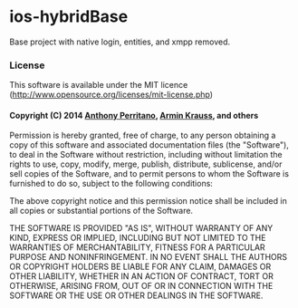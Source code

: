 ios-hybridBase
==============

Base project with native login, entities, and xmpp removed.


### License

This software is available under the MIT licence (http://www.opensource.org/licenses/mit-license.php)

#### Copyright (C) 2014  [Anthony Perritano](https://github.com/aperritano "aperritano's github profile"), [Armin Krauss](https://github.com/mackrauss "mackrauss' github profile"), and others

Permission is hereby granted, free of charge, to any person obtaining a copy of this software and associated documentation files (the "Software"), to deal in the Software without restriction, including without limitation the rights to use, copy, modify, merge, publish, distribute, sublicense, and/or sell copies of the Software, and to permit persons to whom the Software is furnished to do so, subject to the following conditions:

The above copyright notice and this permission notice shall be included in all copies or substantial portions of the Software.

THE SOFTWARE IS PROVIDED "AS IS", WITHOUT WARRANTY OF ANY KIND, EXPRESS OR IMPLIED, INCLUDING BUT NOT LIMITED TO THE WARRANTIES OF MERCHANTABILITY, FITNESS FOR A PARTICULAR PURPOSE AND NONINFRINGEMENT. IN NO EVENT SHALL THE AUTHORS OR COPYRIGHT HOLDERS BE LIABLE FOR ANY CLAIM, DAMAGES OR OTHER LIABILITY, WHETHER IN AN ACTION OF CONTRACT, TORT OR OTHERWISE, ARISING FROM, OUT OF OR IN CONNECTION WITH THE SOFTWARE OR THE USE OR OTHER DEALINGS IN THE SOFTWARE.
